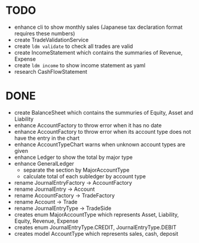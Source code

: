 # TODO
- enhance cli to show monthly sales (Japanese tax declaration format requires these numbers)
- create TradeValidationService
- create `ldm validate` to check all trades are valid
- create IncomeStatement which contains the summaries of Revenue, Expense
- create `ldm income` to show income statement as yaml
- research CashFlowStatement

# DONE
- create BalanceSheet which contains the summuries of Equity, Asset and Liability
- enhance AccountFactory to throw error when it has no date
- enhance AccountFactory to throw error when its account type does not have the entry in the chart
- enhance AccountTypeChart warns when unknown account types are given
- enhance Ledger to show the total by major type
- enhance GeneralLedger
  - separate the section by MajorAccountType
  - calculate total of each subledger by account type
- rename JournalEntryFactory -> AccountFactory
- rename JournalEntry -> Account
- rename AccountFactory -> TradeFactory
- rename Account -> Trade
- rename JournalEntryType -> TradeSide
- creates enum MajorAccountType which represents Asset, Liability, Equity, Revenue, Expense
- creates enum JournalEntryType.CREDIT, JournalEntryType.DEBIT
- creates model AccountType which represents sales, cash, deposit
